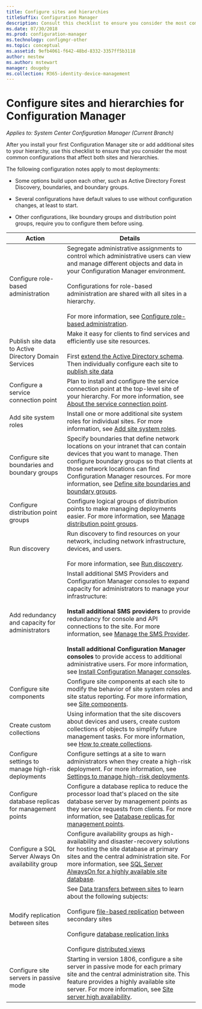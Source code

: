 ```yaml
---
title: Configure sites and hierarchies
titleSuffix: Configuration Manager
description: Consult this checklist to ensure you consider the most common configurations that affect both sites and hierarchies.
ms.date: 07/30/2018
ms.prod: configuration-manager
ms.technology: configmgr-other
ms.topic: conceptual
ms.assetid: 9efb4061-f642-48bd-8332-3357ff5b3118
author: mestew
ms.author: mstewart
manager: dougeby
ms.collection: M365-identity-device-management
---
```

# Configure sites and hierarchies for Configuration Manager

*Applies to: System Center Configuration Manager (Current Branch)*

After you install your first Configuration Manager site or add additional sites to your hierarchy, use this checklist to ensure that you consider the most common configurations that affect both sites and hierarchies.  

The following configuration notes apply to most deployments:  

- Some options build upon each other, such as Active Directory Forest Discovery, boundaries, and boundary groups.  

- Several configurations have default values to use without configuration changes, at least to start.  

- Other configurations, like boundary groups and distribution point groups, require you to configure them before using.  

| Action | Details |  
|------------|-------------|  
| Configure role-based administration | Segregate administrative assignments to control which administrative users can view and manage different objects and data in your Configuration Manager environment.<br /><br /> Configurations for role-based administration are shared with all sites in a hierarchy.   <br/><br/>For more information, see [Configure role-based administration](/sccm/core/servers/deploy/configure/configure-role-based-administration). |  
| Publish site data to Active Directory Domain Services | Make it easy for clients to find services and efficiently use site resources.<br /><br /> First [extend the Active Directory schema](/sccm/core/plan-design/network/extend-the-active-directory-schema). Then individually configure each site to [publish site data](/sccm/core/servers/deploy/configure/publish-site-data) |  
| Configure a service connection point | Plan to install and configure the service connection point at the top-level site of your hierarchy. For more information, see [About the service connection point](/sccm/core/servers/deploy/configure/about-the-service-connection-point). |  
| Add site system roles | Install one or more additional site system roles for individual sites. For more information, see [Add site system roles](/sccm/core/servers/deploy/configure/add-site-system-roles). |  
| Configure site boundaries and boundary groups | Specify boundaries that define network locations on your intranet that can contain devices that you want to manage. Then configure boundary groups so that clients at those network locations can find Configuration Manager resources. For more information, see [Define site boundaries and boundary groups](/sccm/core/servers/deploy/configure/define-site-boundaries-and-boundary-groups). |  
| Configure distribution point groups | Configure logical groups of distribution points to make managing deployments easier. For more information, see [Manage distribution point groups](/sccm/core/servers/deploy/configure/install-and-configure-distribution-points#bkmk_manage). |  
| Run discovery | Run discovery to find resources on your network, including network infrastructure, devices, and users.<br /><br /> For more information, see [Run discovery](/sccm/core/servers/deploy/configure/run-discovery). |  
| Add redundancy and capacity for administrators | Install additional SMS Providers and Configuration Manager consoles to expand capacity for administrators to manage your infrastructure:<br /><br /> **Install additional SMS providers** to provide redundancy for console and API connections to the site. For more information, see [Manage the SMS Provider](/sccm/core/servers/manage/modify-your-infrastructure#BKMK_ManageSMSprovider).<br /><br /> **Install additional Configuration Manager consoles** to provide access to additional administrative users. For more information, see [Install Configuration Manager consoles](/sccm/core/servers/deploy/install/install-consoles). |  
| Configure site components | Configure site components at each site to modify the behavior of site system roles and site status reporting. For more information, see [Site components](/sccm/core/servers/deploy/configure/site-components). |  
| Create custom collections | Using information that the site discovers about devices and users, create custom collections of objects to simplify future management tasks. For more information, see [How to create collections](/sccm/core/clients/manage/collections/create-collections). |  
| Configure settings to manage high-risk deployments | Configure settings at a site to warn administrators when they create a high-risk deployment. For more information, see [Settings to manage high-risk deployments](/sccm/core/servers/manage/settings-to-manage-high-risk-deployments). |  
| Configure database replicas for management points | Configure a database replica to reduce the processor load that's placed on the site database server by management points as they service requests from clients. For more information, see [Database replicas for management points](/sccm/core/servers/deploy/configure/database-replicas-for-management-points). |  
| Configure a SQL Server Always On availability group | Configure availability groups as high-availability and disaster-recovery solutions for hosting the site database at primary sites and the central administration site. For more information, see [SQL Server AlwaysOn for a highly available site database](/sccm/core/servers/deploy/configure/sql-server-alwayson-for-a-highly-available-site-database). |  
| Modify replication between sites | See [Data transfers between sites](/sccm/core/plan-design/hierarchy/data-transfers-between-sites) to learn about the following subjects:<br /><br /> Configure [file-based replication](/sccm/core/plan-design/hierarchy/file-based-replication) between secondary sites<br /><br /> Configure [database replication links](/sccm/core/plan-design/hierarchy/database-replication)<br /><br /> Configure [distributed views](/sccm/core/plan-design/hierarchy/database-replication#bkmk_distviews) |  
| Configure site servers in passive mode | Starting in version 1806, configure a site server in passive mode for each primary site and the central administration site. This feature provides a highly available site server. For more information, see [Site server high availability](/sccm/core/servers/deploy/configure/site-server-high-availability). |  
